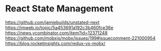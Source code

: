 # React State Management

<!--
ID: 488e4317-27c2-47bd-95f4-8b7d0b528920
Status: draft
Date: 2020-05-28T14:09:32
Modified: 2020-05-28T14:09:32
wp_id: 1190
-->

https://github.com/jamiebuilds/unstated-next
https://imweb.io/topic/5a453691a192c3b460fce36e
https://news.ycombinator.com/item?id=12371248
https://github.com/mobxjs/mobx/issues/199#issuecomment-221000954
https://blog.rocketinsights.com/redux-vs-mobx/